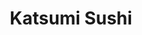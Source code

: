 ---
layout: place
title: Katsumi Sushi
permalink: /california/berkeley/katsumi-sushi.html
stateAbbr: CA
stateName: California
cityName: Berkeley
seo:
  type: restaurant
  links: null
place_id: ChIJw2Geay98hYAR8GN39NOr-Vs
photos:
  - name: >-
      places/ChIJw2Geay98hYAR8GN39NOr-Vs/photos/AeeoHcJ4_-GjrYsbFsxsKSf2jueHilmNBOax6lSbGjsDtrrkDl3gGNKIxyskUCmtnuEt-PRFMVjpW8vBYn_yGG8xFwHCmqel8drcJKFv5PVDRmbA8vFHslr2Uk9UWS6zHS7-fDF42wiDemwpBEyS5_HNg905AUYjAJXD7VEErvHOIDCaQPcz0S32146jIWK8pEswC-kXz_Sqfehdx8LZ5DJEVSLYIUgM9XNY7C7n_Jncc6RCM-gfPwywFcni19MsiFOkmJVmk-ztvWqT3uXuK3ogI5YwaVXOifn2zPvqKfXm-YBHiOCidfkwW-atwrSocEJjN6Is3Rn_SJFlEyV3ypRlGl67CKomTaXZ4ED6q1AMojjmM-HgerRUCubzd5mSQjxknunNB4-v10OSet6LU-llPaRpRuu1gvADGfXLSx0DMQNmxd0
    widthPx: 3024
    heightPx: 4032
    authorAttributions:
      - displayName: Karly Falkenberg
        uri: https://maps.google.com/maps/contrib/117693705599869030256
        photoUri: >-
          https://lh3.googleusercontent.com/a-/ALV-UjXHKGRu94YYMiZz8YnfiExd1GU1FvOX6x5H7V40ST6AjltPvp7h=s100-p-k-no-mo
    flagContentUri: >-
      https://www.google.com/local/imagery/report/?cb_client=maps_api_places.places_api&image_key=!1e10!2sCIHM0ogKEICAgID-g6fWngE&hl=en-US
    googleMapsUri: >-
      https://www.google.com/maps/place//data=!3m4!1e2!3m2!1sCIHM0ogKEICAgID-g6fWngE!2e10!4m2!3m1!1s0x80857c2f6b9e61c3:0x5bf9abd3f47763f0
  - name: >-
      places/ChIJw2Geay98hYAR8GN39NOr-Vs/photos/AeeoHcKguYpYEnFysIPKV0kOcZ1iOx0Kp2gQxuGFix772R4v-dvW6hYJNc6eH0Bg8hsiZfGXr0Df5exrasIEIhdeMC96IetPYsnOOTMJ_jQhH7eT1rMyr-gnsIKp4-Sa5A1r2xFdBFMR1M5Fa90xgqW3YnA7x5TqyiT0AYCLPmD8vFsmOknskhOypI4CE1mbzQIlsw_c-YUwBCd79nsZJN36APWIt9TjRfsy_XyGMkOMbRYUnc0QVlottBxk2JEfKF40grNjEMbPgZBgVR50qhyAlmFn21b4yO4vHVfsP5FWAW1u0pAIKUngUHnmBkopLztng9oi4Kce62U0s22ZUoC47lj5g3ISr4C2yBUTmhTRF2SDXtceqnyGeYJX00piCcWF6yRE0T0d-bimVW5qXwdrO0GqkI9XOC1Vc118sCYUES4
    widthPx: 3024
    heightPx: 4032
    authorAttributions:
      - displayName: Zsofi Galantai
        uri: https://maps.google.com/maps/contrib/100308421486921405086
        photoUri: >-
          https://lh3.googleusercontent.com/a-/ALV-UjVTiTNp5z-dsJcYSUKw8TaT8xxHEPBgndf7r__yavVRRdOHhCTlkg=s100-p-k-no-mo
    flagContentUri: >-
      https://www.google.com/local/imagery/report/?cb_client=maps_api_places.places_api&image_key=!1e10!2sCIHM0ogKEICAgIDVy-K1Wg&hl=en-US
    googleMapsUri: >-
      https://www.google.com/maps/place//data=!3m4!1e2!3m2!1sCIHM0ogKEICAgIDVy-K1Wg!2e10!4m2!3m1!1s0x80857c2f6b9e61c3:0x5bf9abd3f47763f0
  - name: >-
      places/ChIJw2Geay98hYAR8GN39NOr-Vs/photos/AeeoHcIJD7caUHIoefp6RXCiB1SO40v91pLNwTHBgfxf-oSRyK-UmQpX26fztZdhZUGLK0yvF3GhbfgFYanibf6PFPoovkn6dR-SHKGXQPKC_Y8L5Ha1iXq9Da_KLgLa1VVQj4HR86YosO-tuKNhwbImV0WYRnN-shBzl9unQd8R4DMtxD1UPQA_srJNo5N9sPMJMY19tA0gWqdOdMaHJ4_2xIWBmu8iWCfJhDQwf_EjF7IK9vs4lL6-I12HkQ_wTfnAP3fxOg-2b57n1k9eb6bhYIJbOGWcPwFAz-p0jTKkBNo3nDhuajvwCucGbKG_SWI9q-vE3VIMItes1KaxhzM9jjiIv2cVPAIm_Vw9LtzPpSWiSFCcSFBrdt7l3Nnf5zNo4R6qg65ai61aVemVWnDdBeYCYYpTEbUXq1G7tzRXo4PPU2A0
    widthPx: 4800
    heightPx: 2700
    authorAttributions:
      - displayName: 박한영
        uri: https://maps.google.com/maps/contrib/100105513237424786006
        photoUri: >-
          https://lh3.googleusercontent.com/a/ACg8ocJqo8kFizlFIE5ULZ5IMc_3tma9XK3BdUE3imrukwkk5oq4rg=s100-p-k-no-mo
    flagContentUri: >-
      https://www.google.com/local/imagery/report/?cb_client=maps_api_places.places_api&image_key=!1e10!2sCIHM0ogKEICAgIDE_PuNxAE&hl=en-US
    googleMapsUri: >-
      https://www.google.com/maps/place//data=!3m4!1e2!3m2!1sCIHM0ogKEICAgIDE_PuNxAE!2e10!4m2!3m1!1s0x80857c2f6b9e61c3:0x5bf9abd3f47763f0
  - name: >-
      places/ChIJw2Geay98hYAR8GN39NOr-Vs/photos/AeeoHcLUCMnl_dhMKmP0JUxDwU0BSsllqM1y9IBi19PoyrNnOf7RmXNWmnFfp9uboNiv0kMC9PPgmNqvuPBxAdNIVpl2J8pQe0_Ev4Hzgo6vx9o33ieu8BrMRqZOyGESPYsVdfZuU9y8kvVt3Oo0mV8DU2DmtSZtGs8NCGXb5XrEMbo_wY-hzUfKAbC3Dh4kddqhQExTXpIJrcKkqcf7IsjqbILxuJ18RXTTDqXj5X_iDfssenlGOqrIAxUrwOIGhrQjuMoGgnBUlS35LdSCYttt1tN4VWOs0uIqchgaZonWbX8oW8ztVWXdPWP0uqMbviaBsupIoYsL91dLtB1xJSgiALupqmtYPf4VyZv6OKohK1RHfph3CLfSa5lZ2DcewO0FaCwwXBCjIPbspfBwBDT6lclzRRQbtB_W-ZlKDXkgx5-htw
    widthPx: 4160
    heightPx: 2340
    authorAttributions:
      - displayName: R.Stuart Geiger
        uri: https://maps.google.com/maps/contrib/100068523726954979125
        photoUri: >-
          https://lh3.googleusercontent.com/a-/ALV-UjVMPVa4tY8JfgfdBNTW4pdx908mGn_W24XONMuJZNQqek5fIquzvw=s100-p-k-no-mo
    flagContentUri: >-
      https://www.google.com/local/imagery/report/?cb_client=maps_api_places.places_api&image_key=!1e10!2sCIHM0ogKEICAgICEpsbXXg&hl=en-US
    googleMapsUri: >-
      https://www.google.com/maps/place//data=!3m4!1e2!3m2!1sCIHM0ogKEICAgICEpsbXXg!2e10!4m2!3m1!1s0x80857c2f6b9e61c3:0x5bf9abd3f47763f0
  - name: >-
      places/ChIJw2Geay98hYAR8GN39NOr-Vs/photos/AeeoHcKWOrrkzXeQHAFFfu8dlZNVsk7vTiyvNdl04OF7rmaUE1YEwlNpu_lda92CIpRFM_iZHd54LC4eeIoK3razvKEuVjWeoE3ddynu3TRCaBzXOWxRbVy6Gfwvkm3UZ-SX-7ZvyXobY93N6GUVsFoypBMUMDyjrRo6KrzfYfuiQxLr50HCRXhZjGX_Enm9F4ShKYcPYmJ5VLgmJzOZWbVJK-lChN-q3AKh1xmoOyiJ21ee82iodg_3Fzj67cBEPCWCFmevRvrsIWtwCjHsqbXcgEdl4FrET69jQvfahDCEQVx7Fq9a5UFpMJms3IVyfWWRhra0gK9jP4QEaaxXB75tmlsHMMzUle1uipyevSoRrUyFCFcIodjJeX-ovRj-rpl1J3m9RweGHR5Nq3PF-5mxiDdQ9KotrhkN95GJROIEmiuZjTPU
    widthPx: 1836
    heightPx: 3264
    authorAttributions:
      - displayName: Barbara Yang
        uri: https://maps.google.com/maps/contrib/116094352425570573828
        photoUri: >-
          https://lh3.googleusercontent.com/a/ACg8ocJxd7TYI1w7W9ErZl81a_drnKgqi8sTB-boS0mpATiJRneiBiyj=s100-p-k-no-mo
    flagContentUri: >-
      https://www.google.com/local/imagery/report/?cb_client=maps_api_places.places_api&image_key=!1e10!2sCIHM0ogKEICAgIC4wYOP0gE&hl=en-US
    googleMapsUri: >-
      https://www.google.com/maps/place//data=!3m4!1e2!3m2!1sCIHM0ogKEICAgIC4wYOP0gE!2e10!4m2!3m1!1s0x80857c2f6b9e61c3:0x5bf9abd3f47763f0
  - name: >-
      places/ChIJw2Geay98hYAR8GN39NOr-Vs/photos/AeeoHcLUGv3pgeRfmSLYf7oddVjckJcnd1iJKwGlMOJv6afS_Ebm-g7g_mJrzvUqVB1iZ_pntXUJo08oFfm5KF1J-4A6iXYW_DDCS7w39udcSWZzujWXyKOtprXlLrOOfrtXk5XmhukkCG9jNjycKonaHCszbDk70Ehqu4hlx57ppQjtYUSIDfc-h_nvGvEjysTospuE-y1RmnoDj6DlsOinCZdNDY2KD0UWja0MXxw8yL7dQGhCfUFnmvqdlcgtUC1IvM7y0zjPNmX954KveqHn6l9rap25TdjjH1mpkpisPeDtQrSCN1F4jMdqxet76RZa4EqZBX8sH4sVneDtvaMCHgWpU4NqTo03xvn7sEZ1O3cI_wZa0OMkBftOge00JzoLnJ8hCmiqA8nkjBdYAeSAQwJfYkZrMfJ6lsdfUuyIa2KQkA
    widthPx: 1616
    heightPx: 1080
    authorAttributions:
      - displayName: maya
        uri: https://maps.google.com/maps/contrib/111703793159844047404
        photoUri: >-
          https://lh3.googleusercontent.com/a-/ALV-UjXm5FXmvDtMq_cKataBfRHKnatZt_HETEJXpraphuzabEUV2ov3=s100-p-k-no-mo
    flagContentUri: >-
      https://www.google.com/local/imagery/report/?cb_client=maps_api_places.places_api&image_key=!1e10!2sCIHM0ogKEICAgICXrMaaRw&hl=en-US
    googleMapsUri: >-
      https://www.google.com/maps/place//data=!3m4!1e2!3m2!1sCIHM0ogKEICAgICXrMaaRw!2e10!4m2!3m1!1s0x80857c2f6b9e61c3:0x5bf9abd3f47763f0
  - name: >-
      places/ChIJw2Geay98hYAR8GN39NOr-Vs/photos/AeeoHcKrfzoZFoohFSU8ZzOvU-r9R3n1GcESrFegi0vNerIGTQqQTvB8Ru-YqPgDr3iKLcrFvk_Htc7yFBmqWcl7Ams_m_qWrlTJU1odlSrv9qqi_BwcOPaha2pKTtB6Yr1fER_LkdGcVCSQ3c4ZNSLh3JtqpDYkCX9L-FfxhGQxzW2h_jLYuvxjMD0SZs8dYUZMPvuNwcW905_jVyvCyy_fN057mRoCnujJxtwhkBkbXHLb-61x51LUeZVsWlN2AwbujhJgIjFlUJleq9EnqJEUzbtgLbn3z_mGDA9AZc8EG1aUD0eNdMqfPjTg2x-lFbRdWBpbvvmQyen_VsH7VqhezfYe2xprK72rPzAblAVlOsXIQoYtXRi_6Avh8YsxQAMUjY78Rid6p2oB972WAr1NkG5pExUhajyimEYN5K08dugmvQ
    widthPx: 2700
    heightPx: 4800
    authorAttributions:
      - displayName: Cat
        uri: https://maps.google.com/maps/contrib/114979997102092660271
        photoUri: >-
          https://lh3.googleusercontent.com/a-/ALV-UjVpfw6zSKIPHL_XLQP6F4YPw6mzj60JTmrgfld1DyB2OA3jRroM=s100-p-k-no-mo
    flagContentUri: >-
      https://www.google.com/local/imagery/report/?cb_client=maps_api_places.places_api&image_key=!1e10!2sCIHM0ogKEICAgIC4nI6Zdg&hl=en-US
    googleMapsUri: >-
      https://www.google.com/maps/place//data=!3m4!1e2!3m2!1sCIHM0ogKEICAgIC4nI6Zdg!2e10!4m2!3m1!1s0x80857c2f6b9e61c3:0x5bf9abd3f47763f0
  - name: >-
      places/ChIJw2Geay98hYAR8GN39NOr-Vs/photos/AeeoHcLQeDeTlO7fMQWd0B5nX79AxB15246NSx2Qh1VKC1WZTPd_ifH8itpZMcNh-CfoJuAm6yIW0oMPufgaDq_2v5oLN7WJafYjDPH4IHltSM9NeQ1hnazIZggZ8-BEgER14qzWNsNgRtYwlhcHllkGiSCOJRbCZ-pjAoB8L0tVJk3TrmZVlkd_r3Y91L_pNxxVsoc11GGiTGum-g3l2nxaFGvjeiEvDiJc4r9qztSa7WZLkPMeCmY-XR2Nv_Og-o99h5Gu3A4EfNuwzDMbq50dUmiSAqf2hxszM1X1Ergj_2plRFFjqjpXqIHRKaecaJY7C38J79ozU1ZbejGV0vOkgoiQ1-2WmKYimnVVjA4eJgfPpXmbE4Vu3Ne0R9dew9fRttApak9iDcbMn53Mmn3pZETMeVlOMcd1CxKQri-yU8OuQexS
    widthPx: 2268
    heightPx: 4032
    authorAttributions:
      - displayName: maya
        uri: https://maps.google.com/maps/contrib/111703793159844047404
        photoUri: >-
          https://lh3.googleusercontent.com/a-/ALV-UjXm5FXmvDtMq_cKataBfRHKnatZt_HETEJXpraphuzabEUV2ov3=s100-p-k-no-mo
    flagContentUri: >-
      https://www.google.com/local/imagery/report/?cb_client=maps_api_places.places_api&image_key=!1e10!2sCIHM0ogKEICAgICXrKbbpAE&hl=en-US
    googleMapsUri: >-
      https://www.google.com/maps/place//data=!3m4!1e2!3m2!1sCIHM0ogKEICAgICXrKbbpAE!2e10!4m2!3m1!1s0x80857c2f6b9e61c3:0x5bf9abd3f47763f0
  - name: >-
      places/ChIJw2Geay98hYAR8GN39NOr-Vs/photos/AeeoHcJKSlqiQuLA9FwWMMQj4Za6WdqwuqgtnpGo_LeJ_vXIw48F68eOrnNuel3U-g6QsWUwNysrxxVMIkauJlaFMeoAoIxhaTe4XcatqY3Nk25mhP0DVxp41xTQdR_sn3LHRD85NyK4Hpcl05Vs6vP3NtdGS-qZ0c-ROgKalpctbdh_NM5wCBvFYKPqGPS8rva84h-SV4hip521x_14-Aqzjdq9Trj9Q8Fw24I7zWJFWHfplZBgiKT1EzI8R0LFf6UqMgxcC5TZILRoQrRDjQxf4m-ytVBX_rtwQ4djc9DVIDKFd3sWaRH20Kbf3Hle8lgh3j35FZSlKiZLm2Iq0QO6oBb9B0LmwJSl3gUkBQqBjx-ChCaDgMWSWBatIj4bRbF4bLNfiJlq16xB-sHkjy31BRoRoCQpPFa5HOj3HNI4lrHCWg
    widthPx: 3024
    heightPx: 3024
    authorAttributions:
      - displayName: Athena Mo
        uri: https://maps.google.com/maps/contrib/100080123453405758295
        photoUri: >-
          https://lh3.googleusercontent.com/a-/ALV-UjXZNuqXwEYFCEAwScFLj3jxJ4KQ40Qk1L4m3yxN0uly3M54e3Sd=s100-p-k-no-mo
    flagContentUri: >-
      https://www.google.com/local/imagery/report/?cb_client=maps_api_places.places_api&image_key=!1e10!2sCIHM0ogKEICAgICU3encFg&hl=en-US
    googleMapsUri: >-
      https://www.google.com/maps/place//data=!3m4!1e2!3m2!1sCIHM0ogKEICAgICU3encFg!2e10!4m2!3m1!1s0x80857c2f6b9e61c3:0x5bf9abd3f47763f0
  - name: >-
      places/ChIJw2Geay98hYAR8GN39NOr-Vs/photos/AeeoHcKmyPi51hSPTg9Ko6zZZbR2Ra7WlCJ7kcwCUefzhfMnXC_MAklrU1hDNa82sx4ZGOYMOLULnBxekl_uHkxpq9vrEfYIkRNqgZITOIGtMo6GAijKdUo0uE_epdwwjh5Pi-62nI86oQNf6scvGuPkA51PJaUYoUZvBQnoPHkl2bpS3UoD5dDnwn7hDlpKIo-khByfNJ-VyHn0GDUzzfZ6-2FTliJpVWHKaGHzi05T9OEHBOSybpFp0CZRDvFp3zhAv3RTIn3We0MJdrsvgDll-lFK-OU15jFcybYIlQVQBPDGgUAM7Odn3rcakjchrqIENn6q1n25JTz8BZnuWKXW4-KfeR2G_9h4SQQdwpWYF3Sph1C-_wFMNmD6REHTGGp15aee5Ch1pnGfWvQMsHgZZaWLvDnXzWM4R3HfhmFguTX_l40
    widthPx: 1944
    heightPx: 2592
    authorAttributions:
      - displayName: MARK PLOTT
        uri: https://maps.google.com/maps/contrib/115906102955043012138
        photoUri: >-
          https://lh3.googleusercontent.com/a-/ALV-UjXGuLZ4hK4Ta331_1GBQq3oZlUTXdd4xjrtHQJfN-6_sGurYEs=s100-p-k-no-mo
    flagContentUri: >-
      https://www.google.com/local/imagery/report/?cb_client=maps_api_places.places_api&image_key=!1e10!2sCIHM0ogKEICAgIDL84XC6QE&hl=en-US
    googleMapsUri: >-
      https://www.google.com/maps/place//data=!3m4!1e2!3m2!1sCIHM0ogKEICAgIDL84XC6QE!2e10!4m2!3m1!1s0x80857c2f6b9e61c3:0x5bf9abd3f47763f0
address: 2521 Durant Ave, Berkeley, CA 94704, USA
street: 2521 Durant Ave
city: Berkeley
state: CA
zip: '94704'
country: USA
neighborhood: Southside
latitude: '37.868210'
longitude: '-122.258016'
accessibility_options:
  wheelchairAccessibleEntrance: true
business_status: OPERATIONAL
name: Katsumi Sushi
google_maps_links:
  directionsUri: >-
    https://www.google.com/maps/dir//''/data=!4m7!4m6!1m1!4e2!1m2!1m1!1s0x80857c2f6b9e61c3:0x5bf9abd3f47763f0!3e0
  placeUri: https://maps.google.com/?cid=6627517253480309744
  writeAReviewUri: >-
    https://www.google.com/maps/place//data=!4m3!3m2!1s0x80857c2f6b9e61c3:0x5bf9abd3f47763f0!12e1
  reviewsUri: >-
    https://www.google.com/maps/place//data=!4m4!3m3!1s0x80857c2f6b9e61c3:0x5bf9abd3f47763f0!9m1!1b1
  photosUri: >-
    https://www.google.com/maps/place//data=!4m3!3m2!1s0x80857c2f6b9e61c3:0x5bf9abd3f47763f0!10e5
primary_type: Sushi Restaurant
opening_hours:
  openNow: true
  periods:
    - open:
        day: 0
        hour: 12
        minute: 30
      close:
        day: 0
        hour: 23
        minute: 0
    - open:
        day: 1
        hour: 12
        minute: 30
      close:
        day: 1
        hour: 23
        minute: 0
    - open:
        day: 2
        hour: 12
        minute: 30
      close:
        day: 2
        hour: 23
        minute: 0
    - open:
        day: 3
        hour: 12
        minute: 30
      close:
        day: 3
        hour: 23
        minute: 0
    - open:
        day: 4
        hour: 12
        minute: 30
      close:
        day: 4
        hour: 23
        minute: 0
    - open:
        day: 5
        hour: 12
        minute: 30
      close:
        day: 5
        hour: 23
        minute: 0
    - open:
        day: 6
        hour: 12
        minute: 30
      close:
        day: 6
        hour: 23
        minute: 0
  weekdayDescriptions:
    - 'Monday: 12:30 – 11:00 PM'
    - 'Tuesday: 12:30 – 11:00 PM'
    - 'Wednesday: 12:30 – 11:00 PM'
    - 'Thursday: 12:30 – 11:00 PM'
    - 'Friday: 12:30 – 11:00 PM'
    - 'Saturday: 12:30 – 11:00 PM'
    - 'Sunday: 12:30 – 11:00 PM'
  nextCloseTime: '2025-05-04T06:00:00Z'
secondary_opening_hours:
  regular:
    weekdayDescriptions: null
    type: null
  current:
    weekdayDescriptions: null
    type: null
phone: (510) 529-4799
price_level: null
price_range: $10 &ndash; $20
rating: '4.2'
rating_count: 75
website: null
description: >-
  Discover Katsumi Sushi in Berkeley, CA$$$Nestled in the vibrant city of
  Berkeley, CA, Katsumi Sushi stands out as a welcoming spot for those seeking
  quality sushi restaurants nearby. This relaxed eatery specializes in classic
  offerings like fresh poke, savory miso soup, and flavorful fried rice,
  creating a simple yet satisfying dining experience. With convenient
  accessibility features and ample outdoor seating, it's an ideal choice for
  casual meals in a laid-back atmosphere. Operating daily from early afternoon
  into the evening, it caters to locals and visitors looking for top-rated sushi
  options that emphasize fresh ingredients and straightforward service.
generative_summary: >-
  Discover Katsumi Sushi in Berkeley, CA$$$Nestled in the vibrant city of
  Berkeley, CA, Katsumi Sushi stands out as a welcoming spot for those seeking
  quality sushi restaurants nearby. This relaxed eatery specializes in classic
  offerings like fresh poke, savory miso soup, and flavorful fried rice,
  creating a simple yet satisfying dining experience. With convenient
  accessibility features and ample outdoor seating, it's an ideal choice for
  casual meals in a laid-back atmosphere. Operating daily from early afternoon
  into the evening, it caters to locals and visitors looking for top-rated sushi
  options that emphasize fresh ingredients and straightforward service.
generative_disclosure: Summarized by AI using the Grok-3-Mini model.
reviews:
  - name: >-
      places/ChIJw2Geay98hYAR8GN39NOr-Vs/reviews/ChZDSUhNMG9nS0VJQ0FnSUQtZzhlUUV3EAE
    relativePublishTimeDescription: 2 years ago
    rating: 5
    text:
      text: >-
        Very friendly service! Order at the kiosk for card or at the register to
        pay with cash. Cash options are cheaper which was so nice! Absolutely
        love the prices and quality of food. Such good miso soup. The
        ingredients taste fresh and the food was served fairly quickly. Some
        indoor seating and a good amount of outdoor seating. Will definitely be
        back and would recommend!
      languageCode: en
    originalText:
      text: >-
        Very friendly service! Order at the kiosk for card or at the register to
        pay with cash. Cash options are cheaper which was so nice! Absolutely
        love the prices and quality of food. Such good miso soup. The
        ingredients taste fresh and the food was served fairly quickly. Some
        indoor seating and a good amount of outdoor seating. Will definitely be
        back and would recommend!
      languageCode: en
    authorAttribution:
      displayName: Karly Falkenberg
      uri: https://www.google.com/maps/contrib/117693705599869030256/reviews
      photoUri: >-
        https://lh3.googleusercontent.com/a-/ALV-UjXHKGRu94YYMiZz8YnfiExd1GU1FvOX6x5H7V40ST6AjltPvp7h=s128-c0x00000000-cc-rp-mo-ba5
    publishTime: '2022-12-08T10:30:10.570369Z'
    flagContentUri: >-
      https://www.google.com/local/review/rap/report?postId=ChZDSUhNMG9nS0VJQ0FnSUQtZzhlUUV3EAE&d=17924085&t=1
    googleMapsUri: >-
      https://www.google.com/maps/reviews/data=!4m6!14m5!1m4!2m3!1sChZDSUhNMG9nS0VJQ0FnSUQtZzhlUUV3EAE!2m1!1s0x80857c2f6b9e61c3:0x5bf9abd3f47763f0
  - name: >-
      places/ChIJw2Geay98hYAR8GN39NOr-Vs/reviews/ChdDSUhNMG9nS0VJQ0FnSURYcXJDeC1nRRAB
    relativePublishTimeDescription: 6 months ago
    rating: 5
    text:
      text: >-
        Small shop, great food, prompt service. If you're lucky you can dine in.
        Don't let that turn you away it's a great restaurant. Their sushi is
        delicious, hand rolls hit the spot, and they're combos will satisfy any
        craving.  My go-to's are the Chicken Katsu, Dragon Roll, and their
        California Handroll.
      languageCode: en
    originalText:
      text: >-
        Small shop, great food, prompt service. If you're lucky you can dine in.
        Don't let that turn you away it's a great restaurant. Their sushi is
        delicious, hand rolls hit the spot, and they're combos will satisfy any
        craving.  My go-to's are the Chicken Katsu, Dragon Roll, and their
        California Handroll.
      languageCode: en
    authorAttribution:
      displayName: Joaquin Quintana
      uri: https://www.google.com/maps/contrib/102338880274039935961/reviews
      photoUri: >-
        https://lh3.googleusercontent.com/a-/ALV-UjVXfog2NyrsAAk0U70CpRrOrlQIot-Niebc3w6N1FzmA9Id9jIL=s128-c0x00000000-cc-rp-mo-ba2
    publishTime: '2024-10-26T03:03:09.607880Z'
    flagContentUri: >-
      https://www.google.com/local/review/rap/report?postId=ChdDSUhNMG9nS0VJQ0FnSURYcXJDeC1nRRAB&d=17924085&t=1
    googleMapsUri: >-
      https://www.google.com/maps/reviews/data=!4m6!14m5!1m4!2m3!1sChdDSUhNMG9nS0VJQ0FnSURYcXJDeC1nRRAB!2m1!1s0x80857c2f6b9e61c3:0x5bf9abd3f47763f0
  - name: >-
      places/ChIJw2Geay98hYAR8GN39NOr-Vs/reviews/ChdDSUhNMG9nS0VJQ0FnSUMya083dy1RRRAB
    relativePublishTimeDescription: 3 years ago
    rating: 4
    text:
      text: >-
        Walked into this place for lunch. We had the pork chop and chicken katsu
        over rice. Good size portions w salad and ca rolls. Pork chop was good
        but a little dry. Chicken was tasty. I’d come back if in the area. Kids
        loved it.
      languageCode: en
    originalText:
      text: >-
        Walked into this place for lunch. We had the pork chop and chicken katsu
        over rice. Good size portions w salad and ca rolls. Pork chop was good
        but a little dry. Chicken was tasty. I’d come back if in the area. Kids
        loved it.
      languageCode: en
    authorAttribution:
      displayName: Scott Wong
      uri: https://www.google.com/maps/contrib/110789278630699593085/reviews
      photoUri: >-
        https://lh3.googleusercontent.com/a-/ALV-UjWAQjNkXjhpG7N2zqBZB2pOPv9Y32yh6Mn_EogE0gB2mdz5DD0L=s128-c0x00000000-cc-rp-mo-ba5
    publishTime: '2022-04-10T02:58:43.064475Z'
    flagContentUri: >-
      https://www.google.com/local/review/rap/report?postId=ChdDSUhNMG9nS0VJQ0FnSUMya083dy1RRRAB&d=17924085&t=1
    googleMapsUri: >-
      https://www.google.com/maps/reviews/data=!4m6!14m5!1m4!2m3!1sChdDSUhNMG9nS0VJQ0FnSUMya083dy1RRRAB!2m1!1s0x80857c2f6b9e61c3:0x5bf9abd3f47763f0
  - name: >-
      places/ChIJw2Geay98hYAR8GN39NOr-Vs/reviews/ChdDSUhNMG9nS0VJQ0FnTURnazhlZHZBRRAB
    relativePublishTimeDescription: 2 months ago
    rating: 5
    text:
      text: Super friendly service, decent prices and really yummy food :)
      languageCode: en
    originalText:
      text: Super friendly service, decent prices and really yummy food :)
      languageCode: en
    authorAttribution:
      displayName: Mia Hernandez-Peng
      uri: https://www.google.com/maps/contrib/118140715580519890437/reviews
      photoUri: >-
        https://lh3.googleusercontent.com/a/ACg8ocKfh4HzgvPNiEpdjvTUWi6BwvK3R6S4dnT3_8HWHRN9OC3HFg=s128-c0x00000000-cc-rp-mo
    publishTime: '2025-02-27T06:19:07.674300Z'
    flagContentUri: >-
      https://www.google.com/local/review/rap/report?postId=ChdDSUhNMG9nS0VJQ0FnTURnazhlZHZBRRAB&d=17924085&t=1
    googleMapsUri: >-
      https://www.google.com/maps/reviews/data=!4m6!14m5!1m4!2m3!1sChdDSUhNMG9nS0VJQ0FnTURnazhlZHZBRRAB!2m1!1s0x80857c2f6b9e61c3:0x5bf9abd3f47763f0
  - name: >-
      places/ChIJw2Geay98hYAR8GN39NOr-Vs/reviews/ChZDSUhNMG9nS0VJQ0FnSUR0aXRqRUZnEAE
    relativePublishTimeDescription: a year ago
    rating: 5
    text:
      text: >-
        A very nice sushi place in Berkeley. The owners are so nice and
        welcoming. Sushi were really good and tasty, products felt very fresh.
        The menu is also very clear and simple making it all very simple and
        fast. 100% recommend.
      languageCode: en
    originalText:
      text: >-
        A very nice sushi place in Berkeley. The owners are so nice and
        welcoming. Sushi were really good and tasty, products felt very fresh.
        The menu is also very clear and simple making it all very simple and
        fast. 100% recommend.
      languageCode: en
    authorAttribution:
      displayName: Constantin Coumaros
      uri: https://www.google.com/maps/contrib/104663772458423924363/reviews
      photoUri: >-
        https://lh3.googleusercontent.com/a-/ALV-UjXYIkXV9pJuy7U_9Uv7znUG2jbVZCHVzZjhYQPyoM4wqd6Dvn9J=s128-c0x00000000-cc-rp-mo-ba3
    publishTime: '2024-02-03T17:00:30.432766Z'
    flagContentUri: >-
      https://www.google.com/local/review/rap/report?postId=ChZDSUhNMG9nS0VJQ0FnSUR0aXRqRUZnEAE&d=17924085&t=1
    googleMapsUri: >-
      https://www.google.com/maps/reviews/data=!4m6!14m5!1m4!2m3!1sChZDSUhNMG9nS0VJQ0FnSUR0aXRqRUZnEAE!2m1!1s0x80857c2f6b9e61c3:0x5bf9abd3f47763f0
review_summary: >-
  What People Love About This Sushi Spot$$$Visitors often rave about the
  friendly and efficient service that makes every visit feel welcoming and
  hassle-free. Many highlight the great value for money, with affordable prices
  on delicious dishes like hand rolls and combos that leave you feeling
  satisfied without breaking the bank. While some note that certain items might
  vary in texture, the overall freshness and taste of the sushi and rice-based
  meals consistently impress. Folks appreciate the quick preparation and variety
  of seating options, making it a go-to for casual get-togethers or solo stops.
  If you're hunting for the best sushi near you, this spot delivers a reliably
  enjoyable experience that's worth checking out.
review_disclosure: Summarized by AI using the Grok-3-Mini model.
parking_options:
  valetParking: false
payment_options:
  acceptsCreditCards: true
  acceptsDebitCards: true
  acceptsCashOnly: false
  acceptsNfc: true
allow_dogs: null
curbside_pickup: null
delivery: true
dine_in: true
good_for_children: true
good_for_groups: null
good_for_sports: false
live_music: false
menu_for_children: false
outdoor_seating: true
reservable: true
restroom: null
serves_beer: null
serves_breakfast: null
serves_brunch: null
serves_cocktails: null
serves_coffee: false
serves_dinner: true
serves_dessert: null
serves_lunch: true
serves_vegetarian_food: null
serves_wine: null
takeout: true
update_category: atmosphere
places_description: null

---